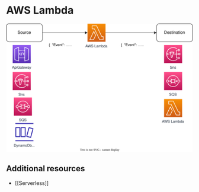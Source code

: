 # AWS Lambda

![lambda_example.drawio.svg](.assets/Lambda/lambda_example.drawio.svg)

## Additional resources

- [[Serverless]]
